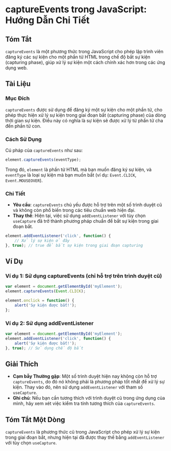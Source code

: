 <!--
Meta Description: # captureEvents trong JavaScript: Hướng Dẫn Chi Tiết ## Tóm Tắt `captureEvents` là một phương thức trong JavaScript cho phép lập trình viên đăng ký cá...
Meta Keywords: kiện, trong, captureevents, bắt, dụng
-->

# captureEvents trong JavaScript: Hướng Dẫn Chi Tiết

## Tóm Tắt
`captureEvents` là một phương thức trong JavaScript cho phép lập trình viên đăng ký các sự kiện cho một phần tử HTML trong chế độ bắt sự kiện (capturing phase), giúp xử lý sự kiện một cách chính xác hơn trong các ứng dụng web.

## Tài Liệu
### Mục Đích
`captureEvents` được sử dụng để đăng ký một sự kiện cho một phần tử, cho phép thực hiện xử lý sự kiện trong giai đoạn bắt (capturing phase) của dòng thời gian sự kiện. Điều này có nghĩa là sự kiện sẽ được xử lý từ phần tử cha đến phần tử con.

### Cách Sử Dụng
Cú pháp của `captureEvents` như sau:

```javascript
element.captureEvents(eventType);
```

Trong đó, `element` là phần tử HTML mà bạn muốn đăng ký sự kiện, và `eventType` là loại sự kiện mà bạn muốn bắt (ví dụ: `Event.CLICK`, `Event.MOUSEOVER`).

### Chi Tiết
- **Yêu cầu**: `captureEvents` chủ yếu được hỗ trợ trên một số trình duyệt cũ và không còn phổ biến trong các tiêu chuẩn web hiện đại.
- **Thay thế**: Hiện tại, việc sử dụng `addEventListener` với tùy chọn `useCapture` đã trở thành phương pháp chuẩn để bắt sự kiện trong giai đoạn bắt.
  
```javascript
element.addEventListener('click', function() {
    // Xử lý sự kiện ở đây
}, true); // true để bắt sự kiện trong giai đoạn capturing
```

## Ví Dụ
### Ví dụ 1: Sử dụng captureEvents (chỉ hỗ trợ trên trình duyệt cũ)
```javascript
var element = document.getElementById('myElement');
element.captureEvents(Event.CLICK);

element.onclick = function() {
    alert('Sự kiện được bắt!');
};
```

### Ví dụ 2: Sử dụng addEventListener
```javascript
var element = document.getElementById('myElement');
element.addEventListener('click', function() {
    alert('Sự kiện được bắt!');
}, true); // Sử dụng chế độ bắt
```

## Giải Thích
- **Cạm bẫy Thường gặp**: Một số trình duyệt hiện nay không còn hỗ trợ `captureEvents`, do đó nó không phải là phương pháp tốt nhất để xử lý sự kiện. Thay vào đó, nên sử dụng `addEventListener` với tham số `useCapture`.
- **Ghi chú**: Nếu bạn cần tương thích với trình duyệt cũ trong ứng dụng của mình, hãy xem xét việc kiểm tra tính tương thích của `captureEvents`.

## Tóm Tắt Một Dòng
`captureEvents` là phương thức cũ trong JavaScript cho phép xử lý sự kiện trong giai đoạn bắt, nhưng hiện tại đã được thay thế bằng `addEventListener` với tùy chọn `useCapture`.